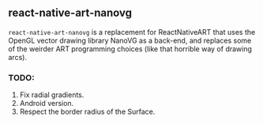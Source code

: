 ## react-native-art-nanovg

`react-native-art-nanovg` is a replacement for ReactNativeART that uses the OpenGL vector drawing library NanoVG as a back-end, and replaces some of the weirder ART programming choices (like that horrible way of drawing arcs).


### TODO:
1. Fix radial gradients.
2. Android version.
3. Respect the border radius of the Surface.

